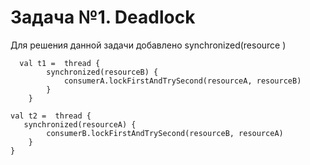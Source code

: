 # Задача №1. Deadlock

Для решения данной задачи добавлено synchronized(resource )

```
  val t1 =  thread {
        synchronized(resourceB) {
            consumerA.lockFirstAndTrySecond(resourceA, resourceB)
        }
    }
```

    val t2 =  thread {
       synchronized(resourceA) {
            consumerB.lockFirstAndTrySecond(resourceB, resourceA)
        }
    }
